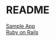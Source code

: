 # README


[Sample App](https://www.railstutorial.org/book/frontmatter)  <br>
[Ruby on Rails](https://github.com/rails)
